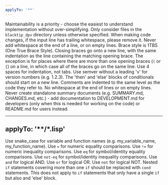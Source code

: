 ```yaml
---
applyTo: '**'
---
```

Maintainability is a priority - choose the easiest to  understand implementation without over-simplifying.
Only consider files in the `blacktip_dpv` directory unless otherwise specified.
When making code changes, if the input line has trailing whitespace, please remove it.
Never add whitespace at the end of a line, or on empty lines.
Brace style is 1TBS (One True Brace Style).
Closing braces go onto a new line, with the same indentation as the line containing the matching opening brace. The exception is for places where there are more than one opening braces (`(` or `{`) on a line, in which case all of the braces go on the same line.
Use 4 spaces for indentation, not tabs.
Use semver without a leading 'v' for version numbers (e.g. 1.2.3).
The 'then' and 'else' blocks of conditionals should start on a new line.
Comments are indented to the same level as the code they refer to.
No whitespace at the end of lines or on empty lines.
Never create standalone summary documents (e.g. SUMMARY.md, CHANGES.md, etc.) - add documentation to DEVELOPMENT.md for developers (only when this is needed for working on the code) or README.md for users instead.

---
applyTo: '**/*.lisp'
---
Use snake_case for variable and function names (e.g. my_variable_name, my_function_name).
Use `=` for numeric equality comparisons.
Use `!=` for numeric inequality comparisons.
Use `eq` for symbol/identity equality comparisons.
Use `not-eq` for symbol/identity inequality comparisons.
Use `and` for logical AND.
Use `or` for logical OR.
Use `not` for logical NOT.
Nested `if` statements covering more than one `if` should be replaced with `cond` statements. This does not apply to `if` statements that only have a single `if` but also and 'else' block.
